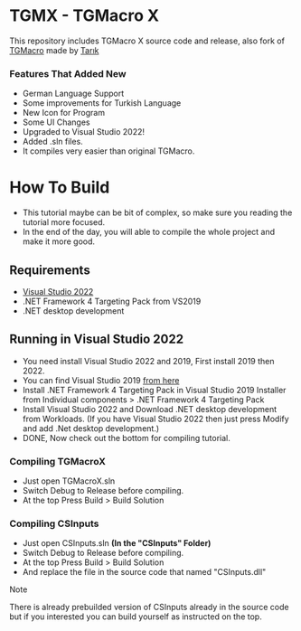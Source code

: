 # TGMX - TGMacro X

This repository includes TGMacro X source code and release, also fork of [TGMacro](https://github.com/trksyln/TGMacro) made by [Tarık](https://github.com/trksyln)

### Features That Added New
- German Language Support
- Some improvements for Turkish Language
- New Icon for Program
- Some UI Changes
- Upgraded to Visual Studio 2022!
- Added .sln files.
- It compiles very easier than original TGMacro.


# How To Build
* This tutorial maybe can be bit of complex, so make sure you reading the tutorial more focused.
* In the end of the day, you will able to compile the whole project and make it more good.

## Requirements
- [Visual Studio 2022](https://visualstudio.microsoft.com/vs/)
- .NET Framework 4 Targeting Pack from VS2019
- .NET desktop development

## Running in Visual Studio 2022

- You need install Visual Studio 2022 and 2019, First install 2019 then 2022.
- You can find Visual Studio 2019 [from here](https://visualstudio.microsoft.com/thank-you-downloading-visual-studio/?sku=community&rel=16&utm_medium=microsoft&utm_campaign=download+from+relnotes&utm_content=vs2019ga+button)
- Install .NET Framework 4 Targeting Pack in Visual Studio 2019 Installer from Individual components > .NET Framework 4 Targeting Pack
- Install Visual Studio 2022 and Download .NET desktop development from Workloads. (If you have Visual Studio 2022 then just press Modify and add .Net desktop development.)
- DONE, Now check out the bottom for compiling tutorial.


### Compiling TGMacroX 

- Just open TGMacroX.sln
- Switch Debug to Release before compiling.
- At the top Press Build > Build Solution
  
### Compiling CSInputs
- Just open CSInputs.sln **(In the "CSInputs" Folder)**
- Switch Debug to Release before compiling.
- At the top Press Build > Build Solution
- And replace the file in the source code that named "CSInputs.dll"
> [!NOTE]
>  There is already prebuilded version of CSInputs already in the source code but if you interested you can build yourself as instructed on the top.

